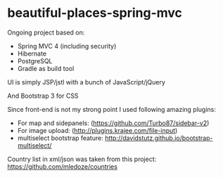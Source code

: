 # beautiful-places-spring-mvc 

Ongoing project based on:
- Spring MVC 4 (including security)
- Hibernate
- PostgreSQL
- Gradle as build tool

UI is simply JSP/jstl with a bunch of JavaScript/jQuery

And Bootstrap 3 for CSS

Since front-end is not my strong point I used following amazing plugins:
- For map and sidepanels: (https://github.com/Turbo87/sidebar-v2)
- For image upload: (http://plugins.krajee.com/file-input)
- multiselect bootstrap feature: http://davidstutz.github.io/bootstrap-multiselect/

Country list in xml/json was taken from this project:
https://github.com/mledoze/countries